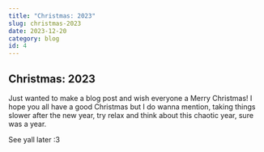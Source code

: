 ```yaml
---
title: "Christmas: 2023"
slug: christmas-2023
date: 2023-12-20
category: blog
id: 4
---
```

## Christmas: 2023

Just wanted to make a blog post and wish everyone a Merry Christmas! I hope you all have a good Christmas but I do wanna mention, taking things slower after the new year, try relax and think about this chaotic year, sure was a year.

See yall later :3